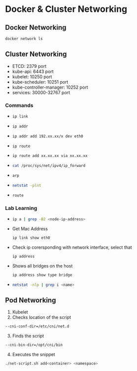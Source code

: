 # Docker & Cluster Networking

## Docker Networking

```bash
docker network ls
```

## Cluster Networking

- ETCD: 2379 port
- kube-api: 6443 port
- kubelet: 10250 port
- kube-scheduler: 10251 port
- kube-controller-manager: 10252 port
- services: 30000-32767 port

### Commands

- 
  ```bash
  ip link
  ```
- 
  ```bash
  ip addr
  ```
- 
  ```bash
  ip addr add 192.xx.xx/x dev eth0
  ```
- 
  ```bash
  ip route
  ```
- 
  ```bash
  ip route add xx.xx.xx via xx.xx.xx
  ```
- 
  ```bash
  cat /proc/sys/net/ipv4/ip_forward
  ```
- 
  ```bash
  arp
  ```
- 
  ```bash
  netstat -plnt
  ```
- 
  ```bash
  route
  ```

### Lab Learning

- 
  ```bash
  ip a | grep -B2 <node-ip-address>
  ```
- Get Mac Address
  ```bash
  ip link show eth0
  ```
- Check ip corersponding with network interface, select that
  ```bash
  ip address
  ```
- Shows all bridges on the host
  ```bash
  ip address show type bridge
  ```
- 
  ```bash
  netstat -nlp | grep i <name>
  ```

## Pod Networking
1. Kubelet
2. Checks location of the script
  ```bash
  --cni-conf-dir=/etc/cni/net.d
  ```
3. Finds the script
  ```bash
  --cni-bin-dir=/opt/cni/bin
  ```
4. Executes the snippet
  ```bash
  ./net-script.sh add<container> <namespace>
  ```